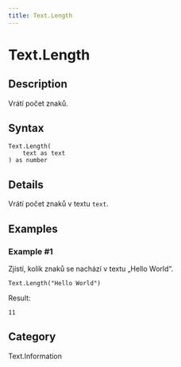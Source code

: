 ```yaml
---
title: Text.Length
---
```


# Text.Length


## Description

Vrátí počet znaků.


## Syntax

```powerquery
Text.Length(
    text as text
) as number
```


## Details

Vrátí počet znaků v textu <code>text</code>.


## Examples

### Example #1 
Zjistí, kolik znaků se nachází v textu „Hello World“.
```powerquery
Text.Length("Hello World")
```

Result: 
```powerquery
11
```




## Category
Text.Information
